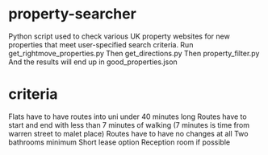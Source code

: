 # property-searcher

Python script used to check various UK property websites for new properties that meet user-specified search criteria.
Run get_rightmove_properties.py
Then get_directions.py
Then property_filter.py
And the results will end up in good_properties.json

# criteria

Flats have to have routes into uni under 40 minutes long
Routes have to start and end with less than 7 minutes of walking (7 minutes is time from warren street to malet place)
Routes have to have no changes at all
Two bathrooms minimum
Short lease option
Reception room if possible
